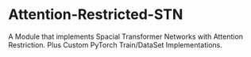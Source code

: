 # Attention-Restricted-STN
A Module that implements Spacial Transformer Networks with Attention Restriction. Plus Custom PyTorch Train/DataSet Implementations. 
